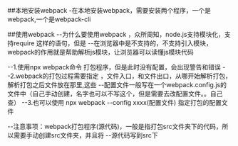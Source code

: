##本地安装webpack
-在本地安装webpack，需要安装两个程序，一个是webpack,一个是webpack-cli



##使用webpack
--为什么要使用webpack ，众所周知，node.js支持模块化，支持require 这样的语句，但是
--在浏览器中是不支持的，不支持引入模块，webpack的作用就是帮助解析js模块，让浏览器可以读懂js模块代码


--1.使用npx webpack命令 打包程序，但是此时没有配置，会出现警告和错误
--2.webpack的打包过程需要指定 ，文件入口，和文件出口，从哪开始解析打包，解析打包之后文件放在那里,这些
--配置文件一般写在一个webpack.config.js的文件中（自己手动创建，名字也可以不写这个，但是需要去改配置文件。。自己查）
--3.也可以使用 npx webpack --config xxxx(配置文件)  指定打包的配置文件



--注意事项：webpack打包程序(源代码)，一般是指打包src文件夹下的代码，所以需要手动创建src文件夹，并且将
--源代码写到src下
